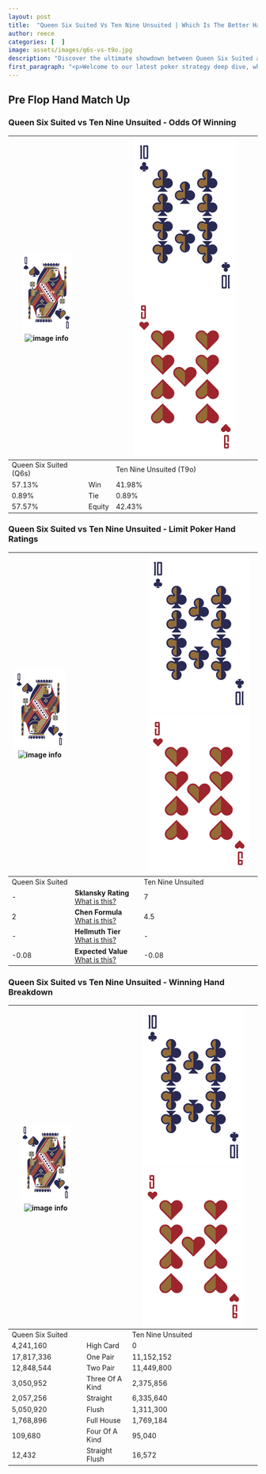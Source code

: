 ```yaml
---
layout: post
title:  "Queen Six Suited Vs Ten Nine Unsuited | Which Is The Better Hand In Poker? A Complete Guide"
author: reece
categories: [  ]
image: assets/images/q6s-vs-t9o.jpg
description: "Discover the ultimate showdown between Queen Six Suited and Ten Nine Unsuited in poker! Uncover the odds, strategies, and scenarios where one hand triumphs over the other. Get ready to up your poker game with this thrilling analysis."
first_paragraph: "<p>Welcome to our latest poker strategy deep dive, where we're pitting two distinct hands against each other in a high-stakes showdown: Queen Six Suited vs Ten Nine Unsuited.</p><p>In the dynamic world of poker, every decision counts, and knowing which hand holds the upper hand is key to your success at the table.</p><p>In this article, we'll dissect these two hands, explore the scenarios where one dominates the other, and equip you with the knowledge to make strategic choices that can tip the odds in your favor.</p><p>Get ready to unravel the intriguing dynamics of these poker hands and elevate your game to new heights.</p>"
---
```




[comment]: # (sp0)

## Pre Flop Hand Match Up

<div class="table hand-ratings" markdown="1"> 



### Queen Six Suited vs Ten Nine Unsuited - Odds Of Winning


    
| ![image info](assets/images/hand1/Q.png) ![image info](assets/images/hand1/6s.png) |  | ![image info](assets/images/hand2/T.png) ![image info](assets/images/hand2/9o.png) |
| -------- | -------- | -------- |
| Queen Six Suited (Q6s) |  | Ten Nine Unsuited (T9o) |
| 57.13% | Win | 41.98% |
| 0.89% | Tie | 0.89% |
| 57.57% | Equity | 42.43% |




[comment]: # (sp1)



### Queen Six Suited vs Ten Nine Unsuited - Limit Poker Hand Ratings


    
| ![image info](assets/images/hand1/Q.png) ![image info](assets/images/hand1/6s.png) |  | ![image info](assets/images/hand2/T.png) ![image info](assets/images/hand2/9o.png) |
| -------- | -------- | -------- |
| Queen Six Suited |  | Ten Nine Unsuited |
| - | **Sklansky Rating** [What is this?](/sklansky-rating-explained) | 7 |
| 2 | **Chen Formula** [What is this?](/chen-formula-explained) | 4.5 |
| - | **Hellmuth Tier** [What is this?](/Hellmuth-tier-explained) | - |
| -0.08 | **Expected Value** [What is this?](/expected-value-explained) | -0.08 |




[comment]: # (sp2)



### Queen Six Suited vs Ten Nine Unsuited - Winning Hand Breakdown


    
| ![image info](assets/images/hand1/Q.png) ![image info](assets/images/hand1/6s.png) |  | ![image info](assets/images/hand2/T.png) ![image info](assets/images/hand2/9o.png) |
| -------- | -------- | -------- |
| Queen Six Suited |  | Ten Nine Unsuited |
| 4,241,160 | High Card | 0 |
| 17,817,336 | One Pair | 11,152,152 |
| 12,848,544 | Two Pair | 11,449,800 |
| 3,050,952 | Three Of A Kind | 2,375,856 |
| 2,057,256 | Straight | 6,335,640 |
| 5,050,920 | Flush | 1,311,300 |
| 1,768,896 | Full House | 1,769,184 |
| 109,680 | Four Of A Kind | 95,040 |
| 12,432 | Straight Flush | 16,572 |




[comment]: # (sp3)



</div>

[comment]: # (sp4)



[comment]: # (sp5)

